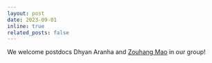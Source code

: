 ```yaml
---
layout: post
date: 2023-09-01
inline: true
related_posts: false
---
```

We welcome postdocs Dhyan Aranha and [Zouhang Mao](https://staff.fnwi.uva.nl/z.mao/) in our group!

